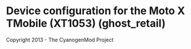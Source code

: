 Device configuration for the Moto X TMobile (XT1053) (ghost_retail)
===============================

Copyright 2013 - The CyanogenMod Project
